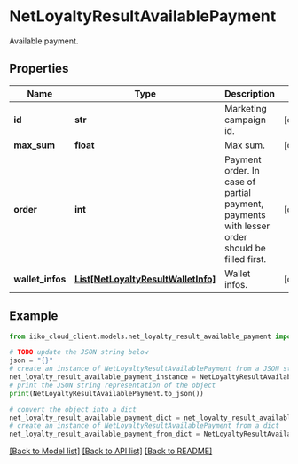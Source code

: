 # NetLoyaltyResultAvailablePayment

Available payment.

## Properties

Name | Type | Description | Notes
------------ | ------------- | ------------- | -------------
**id** | **str** | Marketing campaign id. | [optional] 
**max_sum** | **float** | Max sum. | [optional] 
**order** | **int** | Payment order. In case of partial payment, payments with lesser order should be filled first. | [optional] 
**wallet_infos** | [**List[NetLoyaltyResultWalletInfo]**](NetLoyaltyResultWalletInfo.md) | Wallet infos. | [optional] 

## Example

```python
from iiko_cloud_client.models.net_loyalty_result_available_payment import NetLoyaltyResultAvailablePayment

# TODO update the JSON string below
json = "{}"
# create an instance of NetLoyaltyResultAvailablePayment from a JSON string
net_loyalty_result_available_payment_instance = NetLoyaltyResultAvailablePayment.from_json(json)
# print the JSON string representation of the object
print(NetLoyaltyResultAvailablePayment.to_json())

# convert the object into a dict
net_loyalty_result_available_payment_dict = net_loyalty_result_available_payment_instance.to_dict()
# create an instance of NetLoyaltyResultAvailablePayment from a dict
net_loyalty_result_available_payment_from_dict = NetLoyaltyResultAvailablePayment.from_dict(net_loyalty_result_available_payment_dict)
```
[[Back to Model list]](../README.md#documentation-for-models) [[Back to API list]](../README.md#documentation-for-api-endpoints) [[Back to README]](../README.md)


